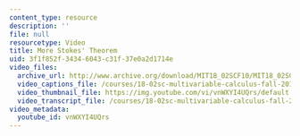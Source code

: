```yaml
---
content_type: resource
description: ''
file: null
resourcetype: Video
title: More Stokes' Theorem
uid: 3f1f852f-3434-6043-c31f-37e0a2d1714e
video_files:
  archive_url: http://www.archive.org/download/MIT18_02SCF10/MIT18_02SCF10Rec_68_300k.mp4
  video_captions_file: /courses/18-02sc-multivariable-calculus-fall-2010/1437cbdeeb2f5c55ba0c6da50c73245e_vnWXYI4UQrs.vtt
  video_thumbnail_file: https://img.youtube.com/vi/vnWXYI4UQrs/default.jpg
  video_transcript_file: /courses/18-02sc-multivariable-calculus-fall-2010/2cbae6ebfed2adb8dc90999b90c8f1d3_vnWXYI4UQrs.pdf
video_metadata:
  youtube_id: vnWXYI4UQrs
---
```

